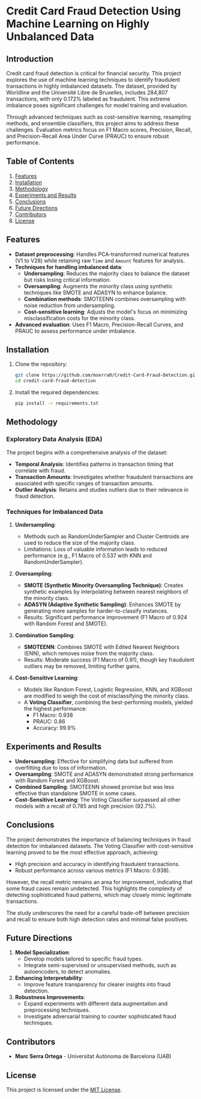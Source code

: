 # Credit Card Fraud Detection Using Machine Learning on Highly Unbalanced Data

## Introduction

Credit card fraud detection is critical for financial security. This project explores the use of machine learning techniques to identify fraudulent transactions in highly imbalanced datasets. The dataset, provided by Worldline and the Université Libre de Bruxelles, includes 284,807 transactions, with only 0.172% labeled as fraudulent. This extreme imbalance poses significant challenges for model training and evaluation. 

Through advanced techniques such as cost-sensitive learning, resampling methods, and ensemble classifiers, this project aims to address these challenges. Evaluation metrics focus on F1 Macro scores, Precision, Recall, and Precision-Recall Area Under Curve (PRAUC) to ensure robust performance.

## Table of Contents
1. [Features](#features)
2. [Installation](#installation)
3. [Methodology](#methodology)
4. [Experiments and Results](#experiments-and-results)
5. [Conclusions](#conclusions)
6. [Future Directions](#future-directions)
7. [Contributors](#contributors)
8. [License](#license)

## Features
- **Dataset preprocessing**: Handles PCA-transformed numerical features (V1 to V28) while retaining raw `Time` and `Amount` features for analysis.
- **Techniques for handling imbalanced data**:
  - **Undersampling**: Reduces the majority class to balance the dataset but risks losing critical information.
  - **Oversampling**: Augments the minority class using synthetic techniques like SMOTE and ADASYN to enhance balance.
  - **Combination methods**: SMOTEENN combines oversampling with noise reduction from undersampling.
  - **Cost-sensitive learning**: Adjusts the model's focus on minimizing misclassification costs for the minority class.
- **Advanced evaluation**: Uses F1 Macro, Precision-Recall Curves, and PRAUC to assess performance under imbalance.

## Installation
1. Clone the repository:
   ```bash
   git clone https://github.com/mserra0/Credit-Card-Fraud-Detection.git
   cd credit-card-fraud-detection
   ```
2. Install the required dependencies:
   ```bash
   pip install -r requirements.txt
   ```

## Methodology

### Exploratory Data Analysis (EDA)
The project begins with a comprehensive analysis of the dataset:
- **Temporal Analysis**: Identifies patterns in transaction timing that correlate with fraud.
- **Transaction Amounts**: Investigates whether fraudulent transactions are associated with specific ranges of transaction amounts.
- **Outlier Analysis**: Retains and studies outliers due to their relevance in fraud detection.

### Techniques for Imbalanced Data
1. **Undersampling**:
   - Methods such as RandomUnderSampler and Cluster Centroids are used to reduce the size of the majority class.
   - Limitations: Loss of valuable information leads to reduced performance (e.g., F1 Macro of 0.537 with KNN and RandomUnderSampler).

2. **Oversampling**:
   - **SMOTE (Synthetic Minority Oversampling Technique)**: Creates synthetic examples by interpolating between nearest neighbors of the minority class.
   - **ADASYN (Adaptive Synthetic Sampling)**: Enhances SMOTE by generating more samples for harder-to-classify instances.
   - Results: Significant performance improvement (F1 Macro of 0.924 with Random Forest and SMOTE).

3. **Combination Sampling**:
   - **SMOTEENN**: Combines SMOTE with Edited Nearest Neighbors (ENN), which removes noise from the majority class.
   - Results: Moderate success (F1 Macro of 0.91), though key fraudulent outliers may be removed, limiting further gains.

4. **Cost-Sensitive Learning**:
   - Models like Random Forest, Logistic Regression, KNN, and XGBoost are modified to weigh the cost of misclassifying the minority class.
   - A **Voting Classifier**, combining the best-performing models, yielded the highest performance:
     - F1 Macro: 0.938
     - PRAUC: 0.86
     - Accuracy: 99.9%

## Experiments and Results
- **Undersampling**: Effective for simplifying data but suffered from overfitting due to loss of information.
- **Oversampling**: SMOTE and ADASYN demonstrated strong performance with Random Forest and XGBoost.
- **Combined Sampling**: SMOTEENN showed promise but was less effective than standalone SMOTE in some cases.
- **Cost-Sensitive Learning**: The Voting Classifier surpassed all other models with a recall of 0.785 and high precision (92.7%).

## Conclusions
The project demonstrates the importance of balancing techniques in fraud detection for imbalanced datasets. The Voting Classifier with cost-sensitive learning proved to be the most effective approach, achieving:
- High precision and accuracy in identifying fraudulent transactions.
- Robust performance across various metrics (F1 Macro: 0.938).
  
However, the recall metric remains an area for improvement, indicating that some fraud cases remain undetected. This highlights the complexity of detecting sophisticated fraud patterns, which may closely mimic legitimate transactions.

The study underscores the need for a careful trade-off between precision and recall to ensure both high detection rates and minimal false positives.

## Future Directions
1. **Model Specialization**:
   - Develop models tailored to specific fraud types.
   - Integrate semi-supervised or unsupervised methods, such as autoencoders, to detect anomalies.
2. **Enhancing Interpretability**:
   - Improve feature transparency for clearer insights into fraud detection.
3. **Robustness Improvements**:
   - Expand experiments with different data augmentation and preprocessing techniques.
   - Investigate adversarial training to counter sophisticated fraud techniques.

## Contributors
- **Marc Serra Ortega** - Universitat Autònoma de Barcelona (UAB)

## License
This project is licensed under the [MIT License](LICENSE).

